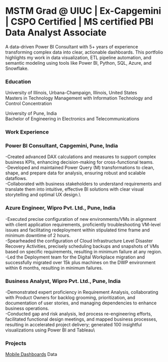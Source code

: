 # MSTM Grad @ UIUC | Ex-Capgemini | CSPO Certified | MS certified PBI Data Analyst Associate 
A data-driven Power BI Consultant with 5+ years of experience transforming complex data into clear, actionable dashboards. This portfolio highlights my work in data visualization, ETL pipeline automation, and semantic modeling using tools like Power BI, Python, SQL, Azure, and Snowflake.

### Education
University of Illinois, Urbana-Champaign, Illinois, United States \
Masters in Technology Management with Information Technology and Control Concentration                                   

University of Pune, India                                                                                               
Bachelor of Engineering in Electronics and Telecommunications                                                            

### Work Experience

### Power BI Consultant, Capgemini, Pune, India                                                                             
-Created advanced DAX calculations and measures to support complex business KPIs, enhancing decision-making for cross-functional teams.\
-Developed and maintained Power Query (M) transformations to clean, shape, and prepare data for analysis, ensuring robust and scalable dataflows.\
-Collaborated with business stakeholders to understand requirements and translate them into intuitive, effective BI solutions with clear visual storytelling and optimal UX design.\


### Azure Engineer, Wipro Pvt. Ltd., Pune, India                                                                            
-Executed precise configuration of new environments/VMs in alignment with client application requirements, proficiently troubleshooting VM-level issues and facilitating redeployment within stipulated time frame and minimum downtime of 2 hours.\
-Spearheaded the configuration of Cloud Infrastructure Level Disaster Recovery Activities, precisely scheduling backups and snapshots of VMs based on specific requirements, resulting in minimum failure at any region.\
-Led the Deployment team for the Digital Workplace migration and successfully migrated over 15k plus machines on the DWP environment within 6 months, resulting in minimum failures.

### Business Analyst, Wipro Pvt. Ltd., Pune, India                                                                            
-Demonstrated expert proficiency in Requirement Analysis, collaborating with Product Owners for backlog grooming, prioritization, and documentation of user stories, and managing dependencies to enhance business operations.\
-Conducted gap and risk analysis, led process re-engineering efforts, facilitated functional design meetings, and mapped business processes, resulting in accelerated project delivery; generated 100 insightful visualizations using Power BI and Tableau\

### Projects

[Mobile Dashboards](https://app.powerbi.com/groups/me/reports/a6c3f779-79f2-4ea5-a34f-d9f8bc16ac42/1f019fc161714345d87c?experience=power-bi)
Data


